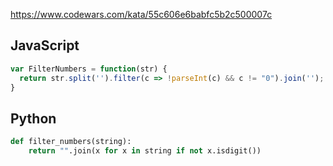 https://www.codewars.com/kata/55c606e6babfc5b2c500007c

## JavaScript
```js
var FilterNumbers = function(str) {
  return str.split('').filter(c => !parseInt(c) && c != "0").join('');
}
```

## Python
```python
def filter_numbers(string):
    return "".join(x for x in string if not x.isdigit())
```